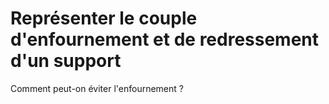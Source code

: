 # Représenter le couple d'enfournement et de redressement d'un support
Comment peut-on éviter l'enfournement ?
